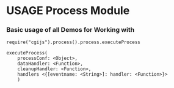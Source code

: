 # USAGE Process Module

### Basic usage of all Demos for Working with 

`require("cgijs").process().process.executeProcess`

```
executeProcess(
    processConf: <Object>,
    dataHandler: <Function>,
    cleanupHandler: <Function>,
    handlers <{[eventname: <String>]: handler: <Function>}>
    )
```
